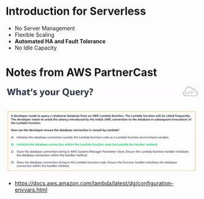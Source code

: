 # Introduction for Serverless

* No Server Management
* Flexible Scaling
* **Automated HA and Fault Tolerance**
* No Idle Capacity

# Notes from AWS PartnerCast

![001-question.png](./images/001-question.png)

* https://docs.aws.amazon.com/lambda/latest/dg/configuration-envvars.html